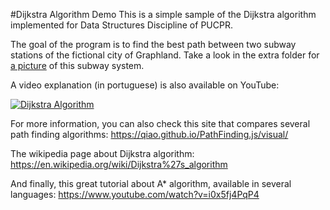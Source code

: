 #Dijkstra Algorithm Demo
This is a simple sample of the Dijkstra algorithm implemented for Data Structures Discipline of PUCPR.

The goal of the program is to find the best path between two subway stations of the fictional city of Graphland. Take
a look in the extra folder for [a picture](./extra/subwaySystem.pdf) of this subway system.

A video explanation (in portuguese) is also available on YouTube:

[![Dijkstra Algorithm](http://img.youtube.com/vi/oISzyrbbmwc/0.jpg)](http://www.youtube.com/watch?v=oISzyrbbmwc)

For more information, you can also check this site that compares several path finding algorithms:
https://qiao.github.io/PathFinding.js/visual/

The wikipedia page about Dijkstra algorithm:
https://en.wikipedia.org/wiki/Dijkstra%27s_algorithm

And finally, this great tutorial about A* algorithm, available in several languages:
https://www.youtube.com/watch?v=i0x5fj4PqP4